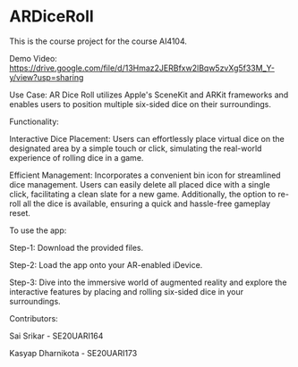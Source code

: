 # ARDiceRoll 
This is the course project for the course AI4104. 

Demo Video:
https://drive.google.com/file/d/13Hmaz2JERBfxw2lBqw5zvXg5f33M_Y-y/view?usp=sharing


Use Case:
AR Dice Roll utilizes Apple's SceneKit and ARKit frameworks and enables users to position multiple six-sided dice on their surroundings.

Functionality: 

Interactive Dice Placement:
Users can effortlessly place virtual dice on the designated area by a simple touch or click, simulating the real-world experience of rolling dice in a game.

Efficient Management:
Incorporates a convenient bin icon for streamlined dice management. Users can easily delete all placed dice with a single click, facilitating a clean slate for a new game. Additionally, the option to re-roll all the dice is available, ensuring a quick and hassle-free gameplay reset. 

To use the app:

Step-1: Download the provided files.

Step-2: Load the app onto your AR-enabled iDevice.

Step-3: Dive into the immersive world of augmented reality and explore the interactive features by placing and rolling six-sided dice in your surroundings. 


Contributors: 

Sai Srikar - SE20UARI164 

Kasyap Dharnikota - SE20UARI173 
